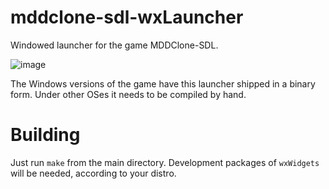 # mddclone-sdl-wxLauncher
Windowed launcher for the game MDDClone-SDL.

![image](https://user-images.githubusercontent.com/18066024/191826567-65b5e9e0-9fd8-4088-9a1e-bf7ab8fb6993.png)


The Windows versions of the game have this launcher shipped in a binary form. 
Under other OSes it needs to be compiled by hand.

# Building
Just run `make` from the main directory. Development packages of `wxWidgets` will be needed, according to your distro.
